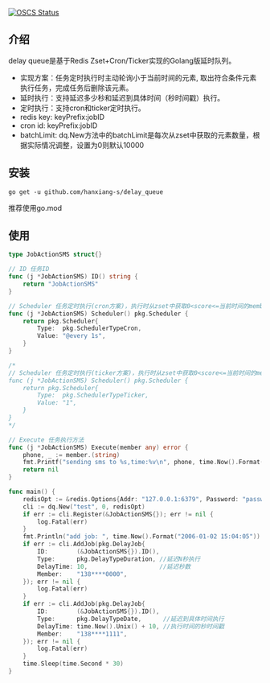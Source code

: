 [![OSCS Status](https://www.oscs1024.com/platform/badge/hanxiang-s/delay_queue.svg?size=small)](https://www.murphysec.com/dr/kFJ0vHLhJQTz8wiubq)
## 介绍

delay queue是基于Redis Zset+Cron/Ticker实现的Golang版延时队列。
- 实现方案：任务定时执行时主动轮询小于当前时间的元素, 取出符合条件元素执行任务，完成任务后删除该元素。
- 延时执行：支持延迟多少秒和延迟到具体时间（秒时间戳）执行。
- 定时执行：支持cron和ticker定时执行。
- redis key: keyPrefix:jobID
- cron id: keyPrefix:jobID
- batchLimit: dq.New方法中的batchLimit是每次从zset中获取的元素数量，根据实际情况调整，设置为0则默认10000
## 安装

```
go get -u github.com/hanxiang-s/delay_queue
```

推荐使用go.mod

## 使用

```go
type JobActionSMS struct{}

// ID 任务ID
func (j *JobActionSMS) ID() string {
    return "JobActionSMS"
}

// Scheduler 任务定时执行(cron方案)，执行时从zset中获取0<score<=当前时间的member去执行任务
func (j *JobActionSMS) Scheduler() pkg.Scheduler {
    return pkg.Scheduler{
        Type:  pkg.SchedulerTypeCron,
        Value: "@every 1s",
    }
}

/*
// Scheduler 任务定时执行(ticker方案)，执行时从zset中获取0<score<=当前时间的member去执行任务
func (j *JobActionSMS) Scheduler() pkg.Scheduler {
    return pkg.Scheduler{
        Type:  pkg.SchedulerTypeTicker,
        Value: "1",
    }
}
*/

// Execute 任务执行方法
func (j *JobActionSMS) Execute(member any) error {
    phone, _ := member.(string)
    fmt.Printf("sending sms to %s,time:%v\n", phone, time.Now().Format("2006-01-02 15:04:05"))
    return nil
}

func main() {
    redisOpt := &redis.Options{Addr: "127.0.0.1:6379", Password: "password"}
    cli := dq.New("test", 0, redisOpt)
    if err := cli.Register(&JobActionSMS{}); err != nil {
        log.Fatal(err)
    }
    fmt.Println("add job: ", time.Now().Format("2006-01-02 15:04:05"))
    if err := cli.AddJob(pkg.DelayJob{
		ID:        (&JobActionSMS{}).ID(),
        Type:      pkg.DelayTypeDuration, //延迟N秒执行
        DelayTime: 10,                    //延迟秒数
        Member:    "138****0000",
    }); err != nil {
        log.Fatal(err)
    }
    if err := cli.AddJob(pkg.DelayJob{
        ID:        (&JobActionSMS{}).ID(),
        Type:      pkg.DelayTypeDate,      //延迟到具体时间执行
        DelayTime: time.Now().Unix() + 10, //执行时间的秒时间戳
        Member:    "138****1111",
	}); err != nil {
        log.Fatal(err)
    }
    time.Sleep(time.Second * 30)
}

```
